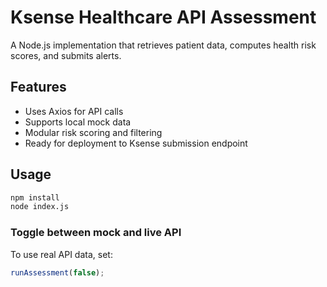 # Ksense Healthcare API Assessment

A Node.js implementation that retrieves patient data, computes health risk scores, and submits alerts.

## Features
- Uses Axios for API calls
- Supports local mock data
- Modular risk scoring and filtering
- Ready for deployment to Ksense submission endpoint

## Usage

```bash
npm install
node index.js
```

### Toggle between mock and live API
To use real API data, set:
```js
runAssessment(false);
```

